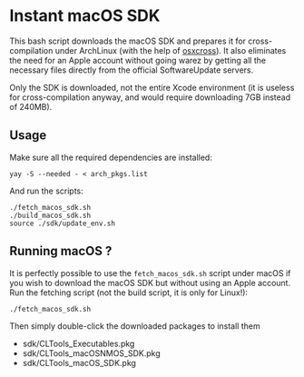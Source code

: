 # Instant macOS SDK
This bash script downloads the macOS SDK and prepares it for cross-compilation under
ArchLinux (with the help of [osxcross](https://github.com/tpoechtrager/osxcross)).
It also eliminates the need for an Apple account without going warez by getting
all the necessary files directly from the official SoftwareUpdate servers.

Only the SDK is downloaded, not the entire Xcode environment (it is useless for
cross-compilation anyway, and would require downloading 7GB instead of 240MB).

## Usage
Make sure all the required dependencies are installed:
```
yay -S --needed - < arch_pkgs.list
```

And run the scripts:
```
./fetch_macos_sdk.sh
./build_macos_sdk.sh
source ./sdk/update_env.sh
```

## Running macOS ?
It is perfectly possible to use the `fetch_macos_sdk.sh` script under macOS
if you wish to download the macOS SDK but without using an Apple account.
Run the fetching script (not the build script, it is only for Linux!):
```
./fetch_macos_sdk.sh
```

Then simply double-click the downloaded packages to install them
 - sdk/CLTools_Executables.pkg
 - sdk/CLTools_macOSNMOS_SDK.pkg
 - sdk/CLTools_macOS_SDK.pkg
